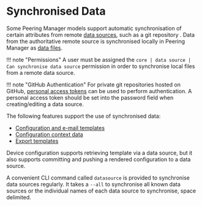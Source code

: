 # Synchronised Data

Some Peering Manager models support automatic synchronisation of certain
attributes from remote [data sources](../models/core/datasource.md), such as a
git repository . Data from the authoritative remote source is synchronised
locally in Peering Manager as [data files](../models/core/datafile.md).

!!! note "Permissions"
    A user must be assigned the
    `core | data source | Can synchronise data source` permission in order to
    synchronise local files from a remote data source.

!!! note "GitHub Authentication"
    For private git repositories hosted on GitHub, [personal access tokens][1]
    can be used to perform authentication. A personal access token should be
    set into the password field when creating/editing a data source.

The following features support the use of synchronised data:

* [Configuration and e-mail templates](../templating/index.md)
* [Configuration context data](../models/extras/configcontext.md)
* [Export templates](../models/extras/exporttemplate.md)

Device configuration supports retrieving template via a data source, but it
also supports committing and pushing a rendered configuration to a data
source.

A convenient CLI command called `datasource` is provided to synchronise data
sources regularly. It takes a `--all` to synchronise all known data sources or
the individual names of each data source to synchronise, space delimited.

[1]: https://docs.github.com/en/authentication/keeping-your-account-and-data-secure/managing-your-personal-access-tokens

